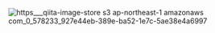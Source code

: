 ![https___qiita-image-store s3 ap-northeast-1 amazonaws com_0_578233_927e44eb-389e-ba52-1e7c-5ae38e4a6997](https://user-images.githubusercontent.com/53788311/82306382-f4220c80-99f9-11ea-9478-6208ce0ea0b5.jpeg)
